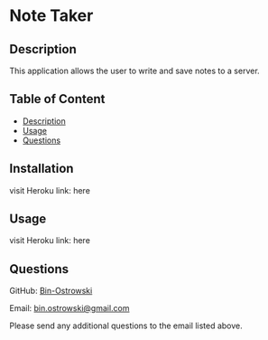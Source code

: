 # Note Taker 
        
  ## Description
  This application allows the user to write and save notes to a server.
          
  ## Table of Content
  - [Description](#description)
  - [Usage](#usage)
  - [Questions](#questions)
  
  ## Installation
  visit Heroku link: here
  
  ## Usage
  visit Heroku link: here
  
  ## Questions
  GitHub: [Bin-Ostrowski](https://github.com/Bin-Ostrowski)
  
  Email: bin.ostrowski@gmail.com
  
  Please send any additional questions to the email listed above. 

